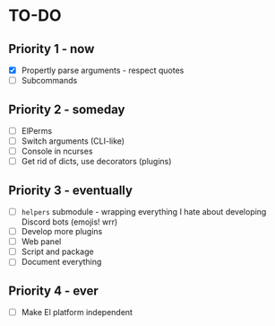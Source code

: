 # TO-DO

## Priority 1 - now

- [x] Propertly parse arguments - respect quotes
- [ ] Subcommands

## Priority 2 - someday

- [ ] ElPerms
- [ ] Switch arguments (CLI-like)
- [ ] Console in ncurses
- [ ] Get rid of dicts, use decorators (plugins)

## Priority 3 - eventually

- [ ] `helpers` submodule - wrapping everything I hate about developing Discord bots (emojis! wrr)
- [ ] Develop more plugins
- [ ] Web panel
- [ ] Script and package
- [ ] Document everything

## Priority 4 - ever

- [ ] Make El platform independent